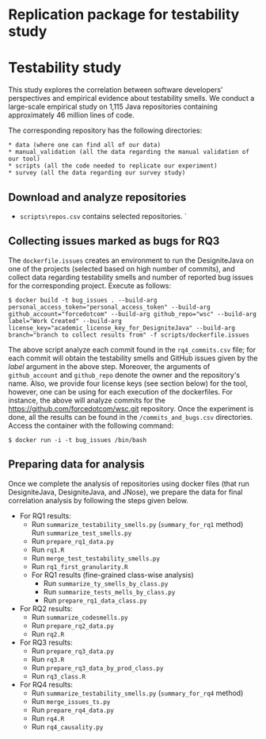# Replication package for testability study

# Testability study

This study explores the correlation between software developers' perspectives and empirical evidence about testability smells.
We conduct a large-scale empirical study on 1,115 Java repositories containing approximately 46 million lines of code.

The corresponding repository has the following directories:

    * data (where one can find all of our data)
    * manual_validation (all the data regarding the manual validation of our tool)
    * scripts (all the code needed to replicate our experiment)
    * survey (all the data regarding our survey study)


## Download and analyze repositories
- `scripts\repos.csv` contains selected repositories. `
## Collecting issues marked as bugs for RQ3 
The `dockerfile.issues` creates an environment to run the DesigniteJava on one of the projects (selected based on high number of commits), 
and collect data regarding testability smells and number of reported bug issues for the corresponding project.
Execute as follows:

    $ docker build -t bug_issues . --build-arg personal_access_token="personal_access_token" --build-arg github_account="forcedotcom" --build-arg github_repo="wsc" --build-arg label="Work Created" --build-arg license_key="academic_license_key_for_DesigniteJava" --build-arg branch="branch to collect results from" -f scripts/dockerfile.issues

The above script analyze each commit found in the `rq4_commits.csv` file; for each commit
will obtain the testability smells and GitHub issues given by the _label_ argument in the above step.
Moreover, the arguments of `github_account` and `github_repo` denote the owner and the repository's name.
Also, we provide four license keys (see section below) for the tool, however, one can be using for each execution of the dockerfiles.
For instance, the above will analyze commits for the https://github.com/forcedotcom/wsc.git repository.
Once the experiment is done, all the results can be found in the `/commits_and_bugs.csv` directories.
Access the container with the following command:

    $ docker run -i -t bug_issues /bin/bash


## Preparing data for analysis
Once we complete the analysis of repositories using docker files (that run DesigniteJava, DesigniteJava, and JNose), we prepare the data for final correlation analysis by following the steps given below.

- For RQ1 results:
    - Run `summarize_testability_smells.py` (`summary_for_rq1` method)
      Run `summarize_test_smells.py`
    - Run `prepare_rq1_data.py`
    - Run `rq1.R`
    - Run `merge_test_testability_smells.py`
    - Run `rq1_first_granularity.R`
  - For RQ1 results (fine-grained class-wise analysis)
    - Run `summarize_ty_smells_by_class.py`
    - Run `summarize_tests_mells_by_class.py`
    - Run `prepare_rq1_data_class.py`
- For RQ2 results:
    - Run `summarize_codesmells.py`
    - Run `prepare_rq2_data.py`
    - Run `rq2.R`
- For RQ3 results:
    - Run `prepare_rq3_data.py`
    - Run `rq3.R`
    - Run `prepare_rq3_data_by_prod_class.py`
    - Run `rq3_class.R`
- For RQ4 results:
    - Run `summarize_testability_smells.py` (`summary_for_rq4` method)
    - Run `merge_issues_ts.py`
    - Run `prepare_rq4_data.py`
    - Run `rq4.R`
    - Run `rq4_causality.py`
